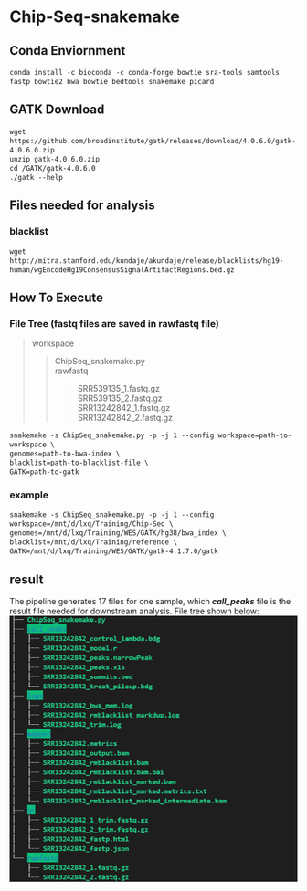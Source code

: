# Chip-Seq-snakemake

## Conda Enviornment
```
conda install -c bioconda -c conda-forge bowtie sra-tools samtools fastp bowtie2 bwa bowtie bedtools snakemake picard
```

## GATK Download
```
wget  https://github.com/broadinstitute/gatk/releases/download/4.0.6.0/gatk-4.0.6.0.zip
unzip gatk-4.0.6.0.zip
cd /GATK/gatk-4.0.6.0
./gatk --help
```

## Files needed for analysis
### blacklist
```
wget http://mitra.stanford.edu/kundaje/akundaje/release/blacklists/hg19-human/wgEncodeHg19ConsensusSignalArtifactRegions.bed.gz
```

## How To Execute
### File Tree (fastq files are saved in rawfastq file)
>workspace<br>
>>ChipSeq_snakemake.py<br>
>>rawfastq<bc>
>>>SRR539135_1.fastq.gz<br>
>>>SRR539135_2.fastq.gz<br>
>>>SRR13242842_1.fastq.gz<br>
>>>SRR13242842_2.fastq.gz<br>

```
snakemake -s ChipSeq_snakemake.py -p -j 1 --config workspace=path-to-workspace \
genomes=path-to-bwa-index \
blacklist=path-to-blacklist-file \
GATK=path-to-gatk 
```
 
### example
```
snakemake -s ChipSeq_snakemake.py -p -j 1 --config workspace=/mnt/d/lxq/Training/Chip-Seq \
genomes=/mnt/d/lxq/Training/WES/GATK/hg38/bwa_index \
blacklist=/mnt/d/lxq/Training/reference \
GATK=/mnt/d/lxq/Training/WES/GATK/gatk-4.1.7.0/gatk 
```
## result
The pipeline generates 17 files for one sample, which ***call_peaks*** file is the result file needed for downstream analysis.
File tree shown below:<br>
![image](https://github.com/XiaoqiLuo/Chip-Seq-snakemake/blob/main/Chipseq-workspace.png)
